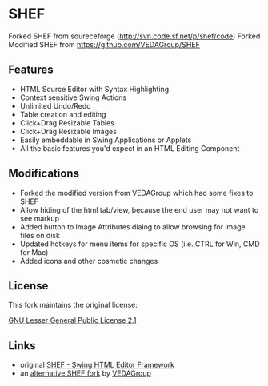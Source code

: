 SHEF
====

Forked SHEF from soureceforge (http://svn.code.sf.net/p/shef/code)
Forked Modified SHEF from https://github.com/VEDAGroup/SHEF

Features
--------

* HTML Source Editor with Syntax Highlighting
* Context sensitive Swing Actions
* Unlimited Undo/Redo
* Table creation and editing
* Click+Drag Resizable Tables
* Click+Drag Resizable Images
* Easily embeddable in Swing Applications or Applets
* All the basic features you'd expect in an HTML Editing Component

Modifications
--------

* Forked the modified version from VEDAGroup which had some fixes to SHEF
* Allow hiding of the html tab/view, because the end user may not want to see markup
* Added button to Image Attributes dialog to allow browsing for image files on disk
* Updated hotkeys for menu items for specific OS (i.e. CTRL for Win, CMD for Mac)
* Added icons and other cosmetic changes



License
-------

This fork maintains the original license:

[GNU Lesser General Public License 2.1](http://www.gnu.org/licenses/lgpl-2.1-standalone.html)



Links
--------------------

* original [SHEF - Swing HTML Editor Framework](http://shef.sourceforge.net/)
* an [alternative SHEF fork](https://github.com/VEDAGroup/SHEF) by [VEDAGroup](https://github.com/VEDAGroup)